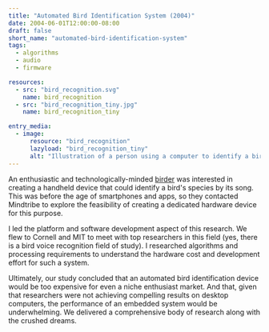 ```yaml
---
title: "Automated Bird Identification System (2004)"
date: 2004-06-01T12:00:00-08:00
draft: false
short_name: "automated-bird-identification-system"
tags:
  - algorithms
  - audio
  - firmware

resources:
  - src: "bird_recognition.svg"
    name: bird_recognition
  - src: "bird_recognition_tiny.jpg"
    name: bird_recognition_tiny

entry_media:
  - image:
      resource: "bird_recognition"
      lazyload: "bird_recognition_tiny"
      alt: "Illustration of a person using a computer to identify a bird in a tree. The computer is reporting that the bird is an emu."
---
```

An enthusiastic and technologically-minded [birder](https://www.newyorker.com/books/page-turner/the-difference-between-bird-watching-and-birding) was interested in creating a handheld device that could identify a bird's species by its song. This was before the age of smartphones and apps, so they contacted Mindtribe to explore the feasibility of creating a dedicated hardware device for this purpose.

I led the platform and software development aspect of this research. We flew to Cornell and MIT to meet with top researchers in this field (yes, there is a bird voice recognition field of study). I researched algorithms and processing requirements to understand the hardware cost and development effort for such a system.

Ultimately, our study concluded that an automated bird identification device would be too expensive for even a niche enthusiast market. And that, given that researchers were not achieving compelling results on desktop computers, the performance of an embedded system would be underwhelming. We delivered a comprehensive body of research along with the crushed dreams.

